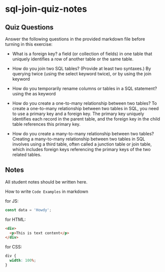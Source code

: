 # sql-join-quiz-notes

## Quiz Questions

Answer the following questions in the provided markdown file before turning in this exercise:

- What is a foreign key?
  a field (or collection of fields) in one table that uniquely identifies a row of another table or the same table.

- How do you join two SQL tables? (Provide at least two syntaxes.)
  By querying twice (using the select keyword twice), or by using the join keyword

- How do you temporarily rename columns or tables in a SQL statement?
  using the as keyword

- How do you create a one-to-many relationship between two tables?
  To create a one-to-many relationship between two tables in SQL, you need to use a primary key and a foreign key. The primary key uniquely identifies each record in the parent table, and the foreign key in the child table references this primary key.

- How do you create a many-to-many relationship between two tables?
  Creating a many-to-many relationship between two tables in SQL involves using a third table, often called a junction table or join table, which includes foreign keys referencing the primary keys of the two related tables.

## Notes

All student notes should be written here.

How to write `Code Examples` in markdown

for JS:

```javascript
const data = 'Howdy';
```

for HTML:

```html
<div>
  <p>This is text content</p>
</div>
```

for CSS:

```css
div {
  width: 100%;
}
```
